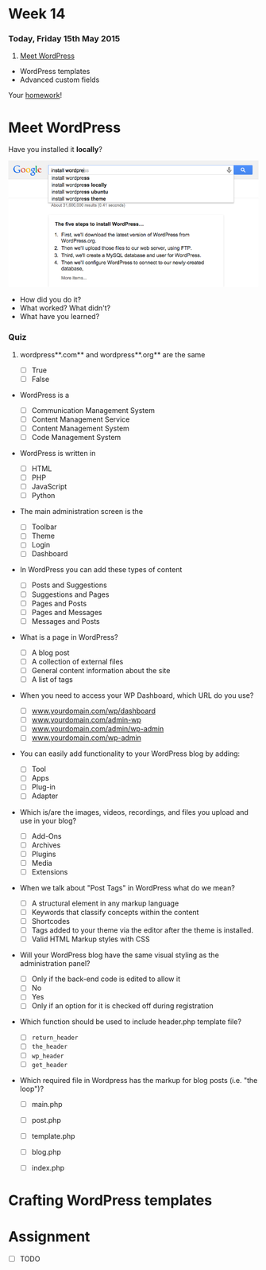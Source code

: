# Week 14

### Today, Friday 15th May 2015

1. [Meet WordPress](#meet-wordpress)
* WordPress templates
* Advanced custom fields

Your [homework](#assignment)!






# Meet WordPress

Have you installed it **locally**?

![](assets/google-install-wordpress.png)

* How did you do it? 
* What worked? What didn't?
* What have you learned? 

### Quiz

1. wordpress**.com** and wordpress**.org** are the same

	- [ ] True	
	- [ ] False  
	
	<!-- False -->
* WordPress is a

	- [ ] Communication Management System
	- [ ] Content Management Service
	- [ ] Content Management System 
	- [ ] Code Management System
	
	<!-- Content Management System -->
* WordPress is written in 

	- [ ] HTML
	- [ ] PHP
	- [ ] JavaScript
	- [ ] Python

	<!-- PHP -->
* The main administration screen is the

	- [ ] Toolbar
	- [ ] Theme
	- [ ] Login
	- [ ] Dashboard
	
	<!-- Dashboard -->
* In WordPress you can add these types of content 

	- [ ] Posts and Suggestions
	- [ ] Suggestions and Pages
	- [ ] Pages and Posts
	- [ ] Pages and Messages
	- [ ] Messages and Posts
	
	<!-- Pages and Posts -->
* What is a page in WordPress?
	
	- [ ] A blog post
	- [ ] A collection of external files
	- [ ] General content information about the site
	- [ ] A list of tags

	<!-- general content -->
* When you need to access your WP Dashboard, which URL do you use?
	
	- [ ] www.yourdomain.com/wp/dashboard
	- [ ] www.yourdomain.com/admin-wp
	- [ ] www.yourdomain.com/admin/wp-admin
	- [ ] www.yourdomain.com/wp-admin

	<!--  .../wp-admin -->
* You can easily add functionality to your WordPress blog by adding:
	- [ ] Tool
	- [ ] Apps
	- [ ] Plug-in
	- [ ] Adapter

	<!-- plug-in -->
* Which is/are the images, videos, recordings, and files you upload and use in your blog?

	- [ ] Add-Ons
	- [ ] Archives
	- [ ] Plugins
	- [ ] Media
	- [ ] Extensions
	
	<!-- media-->
* When we talk about "Post Tags" in WordPress what do we mean?
	- [ ] A structural element in any markup language
	- [ ] Keywords that classify concepts within the content
	- [ ] Shortcodes
	- [ ] Tags added to your theme via the editor after the theme is installed.
	- [ ] Valid HTML Markup styles with CSS
* Will your WordPress blog have the same visual styling as the administration panel?
	
	- [ ] Only if the back-end code is edited to allow it
	- [ ] No
	- [ ] Yes
	- [ ] Only if an option for it is checked off during registration
* Which function should be used to include header.php template file?
	
	- [ ] `return_header`
	- [ ] `the_header`
	- [ ] `wp_header`
	- [ ] `get_header`
* Which required file in Wordpress has the markup for blog posts (i.e. "the loop")?
	- [ ] main.php
	- [ ] post.php
	- [ ] template.php
	- [ ] blog.php
	- [ ] index.php



<!-- quiz questions adapted from http://smarterer.com/tests/wordpress-user -->



<!--[WP plugin for Chrome Logger](https://github.com/ravinderk/wp-chrome-logger)

[WP Debug Objects](https://github.com/bueltge/Debug-Objects)


http://www.smashingmagazine.com/2011/09/28/developing-wordpress-locally-with-mamp/

http://polevaultweb.com/2014/03/5-ways-synchronise-wordpress-uploads-across-environments/ particularly `#4` seems like a smart solution

http://ftploy.com/ tracks a Git repo and deploys automatically

http://wp-cli.org/ is a command line interface for WordPress

https://plausiblethought.net/wordpress-git-workflow/-->



# Crafting WordPress templates



# Assignment

- [ ] TODO